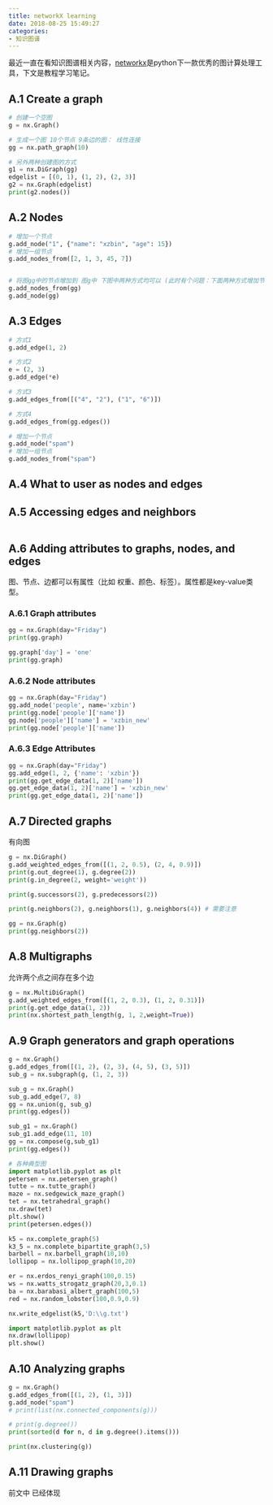 ```yaml
---
title: networkX learning
date: 2018-08-25 15:49:27
categories: 
- 知识图谱
---
```


最近一直在看知识图谱相关内容，[networkx](https://networkx.github.io/)是python下一款优秀的图计算处理工具，下文是教程学习笔记。

## A.1 Create a graph

```python
# 创建一个空图
g = nx.Graph()

# 生成一个图 10个节点 9条边的图： 线性连接
gg = nx.path_graph(10)

# 另外两种创建图的方式
g1 = nx.DiGraph(gg)
edgelist = [(0, 1), (1, 2), (2, 3)]
g2 = nx.Graph(edgelist)
print(g2.nodes())

```



## A.2 Nodes

```python
# 增加一个节点
g.add_node("1", {"name": "xzbin", "age": 15})
# 增加一组节点
g.add_nodes_from([2, 1, 3, 45, 7])


# 将图gg中的节点增加到 图g中 下图中两种方式均可以 (此时有个问题：下面两种方式增加节点：会有点的重复)
g.add_nodes_from(gg)
g.add_node(gg)
```



## A.3 Edges

```python
# 方式1
g.add_edge(1, 2)

# 方式2
e = (2, 3)
g.add_edge(*e)

# 方式3
g.add_edges_from([("4", "2"), ("1", "6")])

# 方式4
g.add_edges_from(gg.edges())

# 增加一个节点
g.add_node("spam")
# 增加一组节点
g.add_nodes_from("spam")

```



## A.4 What to user as nodes and edges

## A.5 Accessing edges and neighbors

```python

```

## A.6 Adding attributes to graphs, nodes, and edges

图、节点、边都可以有属性（比如 权重、颜色、标签）。属性都是key-value类型。

### A.6.1 Graph attributes

```python
gg = nx.Graph(day="Friday")
print(gg.graph)

gg.graph['day'] = 'one'
print(gg.graph)
```

### A.6.2 Node attributes

```python
gg = nx.Graph(day="Friday")
gg.add_node('people', name='xzbin')
print(gg.node['people']['name'])
gg.node['people']['name'] = 'xzbin_new'
print(gg.node['people']['name'])
```

### A.6.3 Edge Attributes

```python
gg = nx.Graph(day="Friday")
gg.add_edge(1, 2, {'name': 'xzbin'})
print(gg.get_edge_data(1, 2)['name'])
gg.get_edge_data(1, 2)['name'] = 'xzbin_new'
print(gg.get_edge_data(1, 2)['name'])
```

## A.7 Directed graphs

有向图

```python
g = nx.DiGraph()
g.add_weighted_edges_from([(1, 2, 0.5), (2, 4, 0.9)])
print(g.out_degree(1), g.degree(2))
print(g.in_degree(2, weight='weight'))

print(g.successors(2), g.predecessors(2))

print(g.neighbors(2), g.neighbors(1), g.neighbors(4)) # 需要注意

gg = nx.Graph(g)
print(gg.neighbors(2))
```

## A.8 Multigraphs

允许两个点之间存在多个边

```python
g = nx.MultiDiGraph()
g.add_weighted_edges_from([(1, 2, 0.3), (1, 2, 0.31)])
print(g.get_edge_data(1, 2))
print(nx.shortest_path_length(g, 1, 2,weight=True))

```

## A.9 Graph generators and graph operations

```python
g = nx.Graph()
g.add_edges_from([(1, 2), (2, 3), (4, 5), (3, 5)])
sub_g = nx.subgraph(g, (1, 2, 3))

sub_g = nx.Graph()
sub_g.add_edge(7, 8)
gg = nx.union(g, sub_g)
print(gg.edges())

sub_g1 = nx.Graph()
sub_g1.add_edge(11, 10)
gg = nx.compose(g,sub_g1)
print(gg.edges())

# 各种典型图
import matplotlib.pyplot as plt
petersen = nx.petersen_graph()
tutte = nx.tutte_graph()
maze = nx.sedgewick_maze_graph()
tet = nx.tetrahedral_graph()
nx.draw(tet)
plt.show()
print(petersen.edges())

k5 = nx.complete_graph(5)
k3_5 = nx.complete_bipartite_graph(3,5)
barbell = nx.barbell_graph(10,10)
lollipop = nx.lollipop_graph(10,20)

er = nx.erdos_renyi_graph(100,0.15)
ws = nx.watts_strogatz_graph(20,3,0.1)
ba = nx.barabasi_albert_graph(100,5)
red = nx.random_lobster(100,0.9,0.9)

nx.write_edgelist(k5,'D:\\g.txt')

import matplotlib.pyplot as plt
nx.draw(lollipop)
plt.show()
```

## A.10 Analyzing graphs

```python
g = nx.Graph()
g.add_edges_from([(1, 2), (1, 3)])
g.add_node("spam")
# print(list(nx.connected_components(g)))

# print(g.degree())
print(sorted(d for n, d in g.degree().items()))

print(nx.clustering(g))
```

## A.11 Drawing graphs

前文中 已经体现